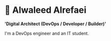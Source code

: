 # 👾 Alwaleed Alrefaei

**'Digital Architect (DevOps / Developer / Builder)'**

I'm a DevOps engineer and an IT student.
